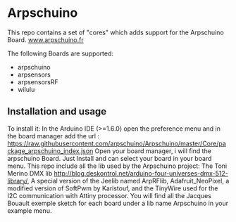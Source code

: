 Arpschuino
=======

This repo contains a set of "cores" which adds support for the Arpschuino Board.
www.arpschuino.fr

The following Boards are supported:

- arpschuino
- arpsensors
- arpsensorsRF
- wilulu

Installation and usage
----------------------

To install it: 
In the Arduino IDE (>=1.6.0) open the preference menu and in the board manager add the url : 
https://raw.githubusercontent.com/arpschuino/Arpschuino/master/Core/package_arpschuino_index.json
Open your board manager, i will find the arpschuino Board. Just Install and can select your board in your board menu.
This repo include all the lib used by the Arpschuino project: The Toni Merino DMX lib http://blog.deskontrol.net/arduino-four-universes-dmx-512-library/, A special version of the Jeelib named ArpRFlib, Adafruit_NeoPixel, a modified version of SoftPwm by Karistouf, and the TinyWire used for the I2C communication with Attiny processor.
You will find all the Jacques Bouault exemple sketch for each board under a lib name Arpschuino in your example menu.
